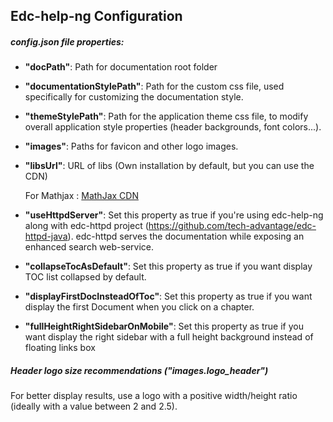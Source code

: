 ## Edc-help-ng Configuration

##### config.json file properties:

+ **"docPath"**: Path for documentation root folder
    
+ **"documentationStylePath"**: Path for the custom css file, used specifically for customizing the documentation style.

+ **"themeStylePath"**: Path for the application theme css file, to modify overall application style properties (header backgrounds, font colors...).

+ **"images"**: Paths for favicon and other logo images.

+ **"libsUrl"**: URL of libs (Own installation by default, but you can use the CDN)
  
  For Mathjax : [MathJax CDN](https://cdnjs.cloudflare.com/ajax/libs/mathjax/2.7.4/MathJax.js?config=TeX-MML-AM_CHTML)

+ **"useHttpdServer"**: Set this property as true if you're using edc-help-ng along with edc-httpd project (https://github.com/tech-advantage/edc-httpd-java). edc-httpd serves the documentation while exposing an enhanced search web-service.

+ **"collapseTocAsDefault"**: Set this property as true if you want display TOC list collapsed by default.

+ **"displayFirstDocInsteadOfToc"**: Set this property as true if you want display the first Document when you click on a chapter.

+ **"fullHeightRightSidebarOnMobile"**: Set this property as true if you want display the right sidebar with a full height background instead of floating links box

##### Header logo size recommendations ("images.logo_header")
For better display results, use a logo with a positive width/height ratio (ideally with a value between 2 and 2.5).
